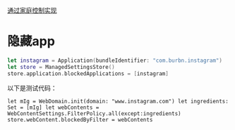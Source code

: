 [通过家庭控制实现](https://developer.apple.com/documentation/bundleresources/entitlements/com_apple_developer_family-controls)



# 隐藏app 
```swift 
let instagram = Application(bundleIdentifier: "com.burbn.instagram")
let store = ManagedSettingsStore()
store.application.blockedApplications = [instagram]
```


以下是测试代码：
```
let mIg = WebDomain.init(domain: "www.instagram.com") let ingredients: Set = [mIg] let webContents = WebContentSettings.FilterPolicy.all(except:ingredients) store.webContent.blockedByFilter = webContents
```